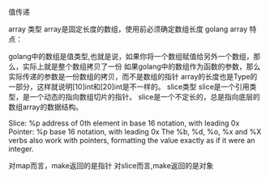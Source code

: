 值传递

array 类型
array是固定长度的数组，使用前必须确定数组长度
golang array 特点：

golang中的数组是值类型,也就是说，如果你将一个数组赋值给另外一个数组，那么，实际上就是整个数组拷贝了一份
如果golang中的数组作为函数的参数，那么实际传递的参数是一份数组的拷贝，而不是数组的指针
array的长度也是Type的一部分，这样就说明[10]int和[20]int是不一样的。
slice类型
slice是一个引用类型，是一个动态的指向数组切片的指针。
slice是一个不定长的，总是指向底层的数组array的数据结构。


Slice:
%p	address of 0th element in base 16 notation, with leading 0x
Pointer:
%p	base 16 notation, with leading 0x
The %b, %d, %o, %x and %X verbs also work with pointers,
formatting the value exactly as if it were an integer.

对map而言，make返回的是指针
对slice而言,make返回的是对象
